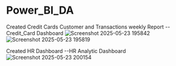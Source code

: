 # Power_BI_DA
Created Credit Cards Customer and Transactions weekly Report 
--Credit_Card Dashboard 
![Screenshot 2025-05-23 195842](https://github.com/user-attachments/assets/ae21dae6-521d-4fd4-9773-55307781ed84)
![Screenshot 2025-05-23 195819](https://github.com/user-attachments/assets/04deee21-7ea7-4d1e-bcb0-a1af470d4381)

Created HR Dashboard 
--HR Analytic Dashboard
![Screenshot 2025-05-23 200154](https://github.com/user-attachments/assets/43a61750-3299-4bfd-b1ae-d256689cc3c8)

